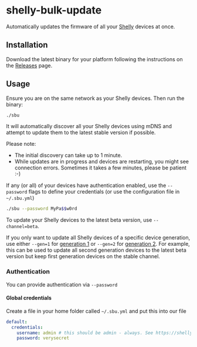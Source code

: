 # shelly-bulk-update

Automatically updates the firmware of all your [Shelly](https://shelly.cloud/) devices at once.


## Installation

Download the latest binary for your platform following the instructions on the [Releases](https://github.com/eugenmayer/shelly-bulk-update/releases) page.


## Usage

Ensure you are on the same network as your Shelly devices. Then run the binary:

```bash
./sbu
```

It will automatically discover all your Shelly devices using mDNS and attempt to update them to the latest stable
version if possible.

Please note:
* The initial discovery can take up to 1 minute.
* While updates are in progress and devices are restarting, you might see connection errors. Sometimes it takes a few
  minutes, please be patient :-)

If any (or all) of your devices have authentication enabled, use the `--password` flags to define your
credentials (or use the configuration file in `~/.sbu.yml`)

```bash
./sbu --password MyPa$$w0rd
```

To update your Shelly devices to the latest beta version, use `--channel=beta`.

If you only want to update all Shelly devices of a specific device generation, use either `--gen=1` for
[generation 1](https://shelly-api-docs.shelly.cloud/gen1/#shelly-family-overview) or `--gen=2` for
[generation 2](https://shelly-api-docs.shelly.cloud/gen2/). For example, this can be used to update all second
generation devices to the latest beta version but keep first generation devices on the stable channel.

### Authentication

You can provide authentication via `--password`

#### Global credentials

Create a file in your home folder called `~/.sbu.yml` and put this into our file

```yaml
default:
  credentials:
    username: admin # this should be admin - always. See https://shelly-api-docs.shelly.cloud/gen2/General/Authentication/#setting-authentication-credentials-for-a-device
    password: verysecret
```
